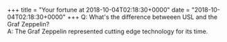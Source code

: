 +++
title = "Your fortune at 2018-10-04T02:18:30+0000"
date = "2018-10-04T02:18:30+0000"
+++
Q:	What's the difference betweeen USL and the Graf Zeppelin?  
A:	The Graf Zeppelin represented cutting edge technology for its time.  
